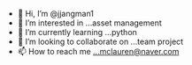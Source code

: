 - 👋 Hi, I’m @jjangman1
- 👀 I’m interested in ...asset management
- 🌱 I’m currently learning ...python
- 💞️ I’m looking to collaborate on ...team project
- 📫 How to reach me ...mclauren@naver.com

<!---
jjangman1/jjangman1 is a ✨ special ✨ repository because its `README.md` (this file) appears on your GitHub profile.
You can click the Preview link to take a look at your changes.
--->
